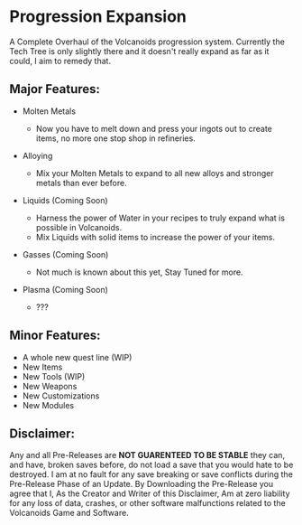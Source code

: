 # Progression Expansion

A Complete Overhaul of the Volcanoids progression system. Currently the Tech Tree is only slightly there and it doesn't really expand as far as it could, I aim to remedy that.

## Major Features:
- Molten Metals
  - Now you have to melt down and press your ingots out to create items, no more one stop shop in refineries.

- Alloying
  - Mix your Molten Metals to expand to all new alloys and stronger metals than ever before.

- Liquids (Coming Soon)
  - Harness the power of Water in your recipes to truly expand what is possible in Volcanoids.
  - Mix Liquids with solid items to increase the power of your items.

- Gasses (Coming Soon)
  - Not much is known about this yet, Stay Tuned for more.

- Plasma (Coming Soon)
  - ???

## Minor Features:
- A whole new quest line (WIP)
- New Items
- New Tools (WIP)
- New Weapons
- New Customizations
- New Modules

## Disclaimer:
Any and all Pre-Releases are **NOT GUARENTEED TO BE STABLE** they can, and have, broken saves before, do not load a save that you would hate to be destroyed. I am at no fault for any save breaking or save conflicts during the Pre-Release Phase of an Update.
By Downloading the Pre-Release you agree that I, As the Creator and Writer of this Disclaimer, Am at zero liability for any loss of data, crashes, or other software malfunctions related to the Volcanoids Game and Software.
